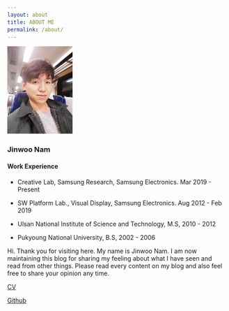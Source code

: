 ```yaml
---
layout: about
title: ABOUT ME
permalink: /about/
---
```


![title](./assets/profile.jpg)



### Jinwoo Nam

#### Work Experience

* Creative Lab, Samsung Research, Samsung Electronics. Mar 2019 - Present
* SW Platform Lab., Visual Display, Samsung Electronics. Aug 2012 - Feb 2019

* Ulsan National Institute of Science and Technology, M.S, 2010 - 2012
* Pukyoung National University, B.S, 2002 - 2006 



Hi. Thank you for visiting here. My name is Jinwoo Nam. I am now maintaining this blog for sharing my feeling about what I have seen and read from other things. Please read every content on my blog and also feel free to share your opinion any time. 



[CV](/assets/file/jinwoo-cv.pdf)

[Github](https://github.com/junimnjw)    